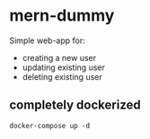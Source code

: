# mern-dummy
Simple web-app for:
- creating a new user
- updating existing user
- deleting existing user

## completely dockerized
```
docker-compose up -d
```